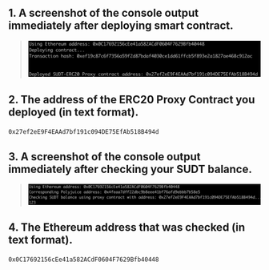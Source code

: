 ## 1. A screenshot of the console output immediately after deploying smart contract.
>![](./task06.png)

## 2. The address of the ERC20 Proxy Contract you deployed (in text format).
`0x27ef2eE9F4EAAd7bf191c094DE75EfAb518B494d`

## 3. A screenshot of the console output immediately after checking your SUDT balance.
>![](./task06-02.png)

## 4. The Ethereum address that was checked (in text format).

`0x0C17692156cEe41a582ACdF0604F7629Bfb40448`

